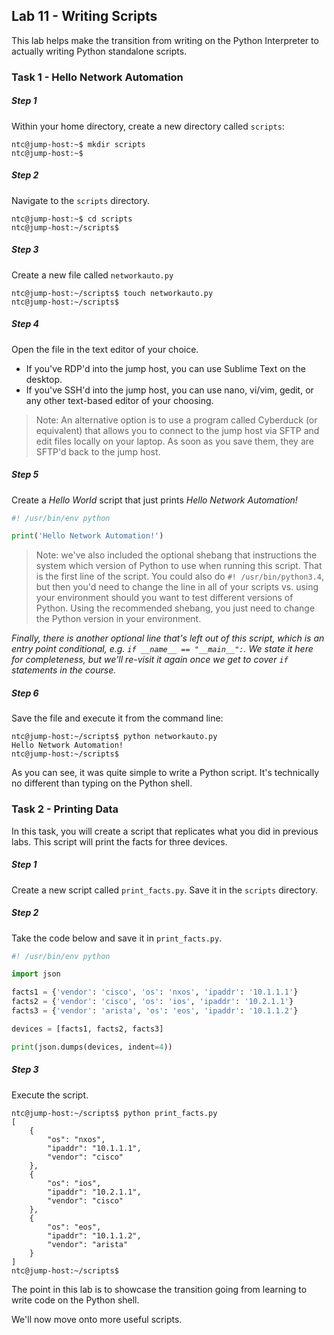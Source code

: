 ## Lab 11 - Writing Scripts

This lab helps make the transition from writing on the Python Interpreter to actually writing Python standalone scripts.

### Task 1 - Hello Network Automation

##### Step 1

Within your home directory, create a new directory called `scripts`:

```
ntc@jump-host:~$ mkdir scripts
ntc@jump-host:~$
```

##### Step 2

Navigate to the `scripts` directory.

```
ntc@jump-host:~$ cd scripts
ntc@jump-host:~/scripts$
```

##### Step 3

Create a new file called `networkauto.py`

```
ntc@jump-host:~/scripts$ touch networkauto.py
ntc@jump-host:~/scripts$
```

##### Step 4

Open the file in the text editor of your choice.

  * If you've RDP'd into the jump host, you can use Sublime Text on the desktop.
  * If you've SSH'd into the jump host, you can use nano, vi/vim, gedit, or any other text-based editor of your choosing.

> Note: An alternative option is to use a program called Cyberduck (or equivalent) that allows you to connect to the jump host via SFTP and edit files locally on your laptop.  As soon as you save them, they are SFTP'd back to the jump host.  


##### Step 5

Create a *Hello World* script that just prints *Hello Network Automation!*

```python
#! /usr/bin/env python

print('Hello Network Automation!')

```

> Note: we've also included the optional shebang that instructions the system which version of Python to use when running this script.  That is the first line of the script. You could also do `#! /usr/bin/python3.4`, but then you'd need to change the line in all of your scripts vs. using your environment should you want to test different versions of Python.  Using the recommended shebang, you just need to change the Python version in your environment.


_Finally, there is another optional line that's left out of this script, which is an entry point conditional, e.g. `if __name__ == "__main__":`.  We state it here for completeness, but we'll re-visit it again once we get to cover `if` statements in the course._


##### Step 6

Save the file and execute it from the command line:

```
ntc@jump-host:~/scripts$ python networkauto.py
Hello Network Automation!
ntc@jump-host:~/scripts$
```

As you can see, it was quite simple to write a Python script.  It's technically no different than typing on the Python shell.

### Task 2 - Printing Data

In this task, you will create a script that replicates what you did in previous labs.  This script will print the facts for three devices.

##### Step 1

Create a new script called `print_facts.py`.  Save it in the `scripts` directory.

##### Step 2

Take the code below and save it in `print_facts.py`.


```python
#! /usr/bin/env python

import json 

facts1 = {'vendor': 'cisco', 'os': 'nxos', 'ipaddr': '10.1.1.1'}
facts2 = {'vendor': 'cisco', 'os': 'ios', 'ipaddr': '10.2.1.1'}
facts3 = {'vendor': 'arista', 'os': 'eos', 'ipaddr': '10.1.1.2'}

devices = [facts1, facts2, facts3]

print(json.dumps(devices, indent=4))

```

##### Step 3

Execute the script.

```
ntc@jump-host:~/scripts$ python print_facts.py
[
    {
        "os": "nxos",
        "ipaddr": "10.1.1.1",
        "vendor": "cisco"
    },
    {
        "os": "ios",
        "ipaddr": "10.2.1.1",
        "vendor": "cisco"
    },
    {
        "os": "eos",
        "ipaddr": "10.1.1.2",
        "vendor": "arista"
    }
]
ntc@jump-host:~/scripts$
```

The point in this lab is to showcase the transition going from learning to write code on the Python shell.

We'll now move onto more useful scripts.
